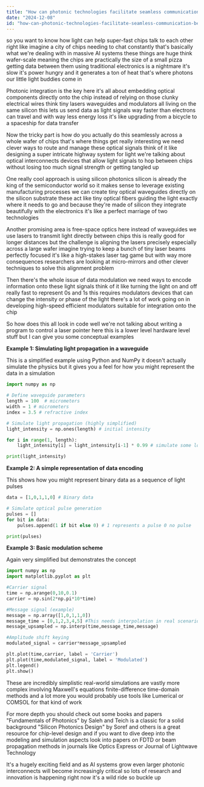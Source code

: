 ```yaml
---
title: "How can photonic technologies facilitate seamless communication between wafer-scale chips such as those used in large AI processing systems?"
date: "2024-12-08"
id: "how-can-photonic-technologies-facilitate-seamless-communication-between-wafer-scale-chips-such-as-those-used-in-large-ai-processing-systems"
---
```


 so you want to know how light can help super-fast chips talk to each other right  like imagine a city of chips needing to chat constantly  that's basically what we're dealing with in massive AI systems  these things are huge  think wafer-scale  meaning the chips are practically the size of a small pizza  getting data between them using traditional electronics is a nightmare  it's slow it's power hungry and it generates a ton of heat  that's where photons our little light buddies come in

Photonic integration is the key here  it's all about embedding optical components directly onto the chip  instead of relying on those clunky electrical wires  think tiny lasers waveguides and modulators all living on the same silicon  this lets us send data as light signals way faster than electrons can travel  and with way less energy loss  it's like upgrading from a bicycle to a spaceship for data transfer

Now the tricky part is how do you actually do this seamlessly across a whole wafer of chips  that's where things get really interesting  we need clever ways to route and manage these optical signals  think of it like designing a super intricate highway system for light  we're talking about optical interconnects  devices that allow light signals to hop between chips  without losing too much signal strength  or getting tangled up

One really cool approach is using silicon photonics  silicon is already the king of the semiconductor world  so it makes sense to leverage existing manufacturing processes  we can create tiny optical waveguides directly on the silicon substrate  these act like tiny optical fibers guiding the light exactly where it needs to go  and because they're made of silicon they integrate beautifully with the electronics  it's like a perfect marriage of two technologies

Another promising area is free-space optics  here  instead of waveguides  we use lasers to transmit light directly between chips  this is really good for longer distances  but the challenge is aligning the lasers precisely  especially across a large wafer  imagine trying to keep a bunch of tiny laser beams perfectly focused  it's like a high-stakes laser tag game  but with way more consequences  researchers are looking at micro-mirrors and other clever techniques to solve this alignment problem

Then there's the whole issue of data modulation  we need ways to encode information onto these light signals  think of it like turning the light on and off really fast to represent 0s and 1s  this requires modulators  devices that can change the intensity or phase of the light  there's a lot of work going on in developing high-speed efficient modulators  suitable for integration onto the chip

So how does this all look in code  well  we're not talking about writing a program to control a laser pointer here  this is a lower level  hardware level stuff  but I can give you some conceptual examples

**Example 1: Simulating light propagation in a waveguide**

This is a simplified example using Python and NumPy  it doesn't actually simulate the physics  but it gives you a feel for how you might represent the data in a simulation

```python
import numpy as np

# Define waveguide parameters
length = 100  # micrometers
width = 1 # micrometers
index = 3.5 # refractive index

# Simulate light propagation (highly simplified)
light_intensity = np.ones(length) # initial intensity

for i in range(1, length):
    light_intensity[i] = light_intensity[i-1] * 0.99 # simulate some loss

print(light_intensity)
```


**Example 2: A simple representation of data encoding**

This shows how you might represent binary data as a sequence of light pulses

```python
data = [1,0,1,1,0] # Binary data

# Simulate optical pulse generation
pulses = []
for bit in data:
    pulses.append(1 if bit else 0) # 1 represents a pulse 0 no pulse

print(pulses)

```

**Example 3:  Basic modulation scheme**

Again very simplified but demonstrates the concept

```python
import numpy as np
import matplotlib.pyplot as plt

#Carrier signal
time = np.arange(0,10,0.1)
carrier = np.sin(2*np.pi*10*time)

#Message signal (example)
message = np.array([1,0,1,1,0])
message_time = [0,1,2,3,4,5] #This needs interpolation in real scenarios
message_upsampled = np.interp(time,message_time,message)

#Amplitude shift keying
modulated_signal = carrier*message_upsampled

plt.plot(time,carrier, label = 'Carrier')
plt.plot(time,modulated_signal, label = 'Modulated')
plt.legend()
plt.show()
```

These are incredibly simplistic  real-world simulations are vastly more complex involving Maxwell's equations finite-difference time-domain methods and a lot more  you would probably use tools like Lumerical or COMSOL for that kind of work

For more depth you should check out some books and papers  "Fundamentals of Photonics" by Saleh and Teich is a classic for a solid background  "Silicon Photonics Design" by Soref and others is a great resource for chip-level design and if you want to dive deep into the modeling and simulation aspects  look into papers on FDTD or beam propagation methods in journals like Optics Express or Journal of Lightwave Technology

It's a hugely exciting field  and as AI systems grow even larger  photonic interconnects will become increasingly critical  so  lots of research and innovation is happening right now  it's a wild ride so buckle up

